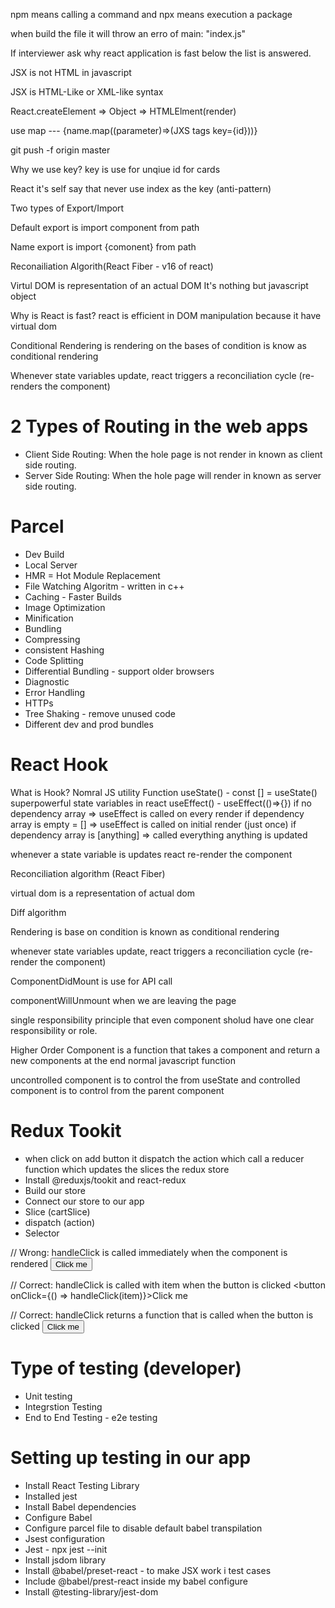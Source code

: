 npm means calling a command and npx means execution a package

when build the file it will throw an erro of main: "index.js"

If interviewer ask why react application is fast below the list is answered.

JSX is not HTML in javascript

JSX is HTML-Like or XML-like syntax

React.createElement => Object => HTMLElment(render)

use map --- {name.map((parameter)=>(JXS tags key={id}))}

git push -f origin master

Why we use key?
key is use for unqiue id for cards

React it's self say that never use index as the key (anti-pattern)

Two types of Export/Import

Default export is import component from path

Name export is import {comonent} from path

Reconailiation Algorith(React Fiber - v16 of react)

Virtul DOM is representation of an actual DOM
It's nothing but javascript object

Why is React is fast?
react is efficient in DOM manipulation because it have virtual dom

Conditional Rendering is rendering on the bases of condition is know as conditional rendering

Whenever state variables update, react triggers a reconciliation cycle (re-renders the component)

# 2 Types of Routing in the web apps

- Client Side Routing: When the hole page is not render in known as client side routing.
- Server Side Routing: When the hole page will render in known as server side routing.

# Parcel

- Dev Build
- Local Server
- HMR = Hot Module Replacement
- File Watching Algoritm - written in c++
- Caching - Faster Builds
- Image Optimization
- Minification
- Bundling
- Compressing
- consistent Hashing
- Code Splitting
- Differential Bundling - support older browsers
- Diagnostic
- Error Handling
- HTTPs
- Tree Shaking - remove unused code
- Different dev and prod bundles

# React Hook

What is Hook?
Nomral JS utility Function
useState() - const [] = useState() superpowerful state variables in react
useEffect() - useEffect(()=>{})
if no dependency array => useEffect is called on every render
if dependency array is empty = [] => useEffect is called on initial render (just once)
if dependency array is [anything] => called everything anything is updated

whenever a state variable is updates react re-render the component

Reconciliation algorithm (React Fiber)

virtual dom is a representation of actual dom

Diff algorithm

Rendering is base on condition is known as conditional rendering

whenever state variables update, react triggers a reconciliation cycle (re-render the component)

ComponentDidMount is use for API call

componentWillUnmount when we are leaving the page

single responsibility principle that even component sholud have one clear responsibility or role.

Higher Order Component is a function that takes a component and return a new components at the end normal javascript function

uncontrolled component is to control the from useState and controlled component is to control from the parent component

# Redux Tookit
- when click on add button it dispatch the action which call a reducer function which updates the slices the redux store
- Install @reduxjs/tookit and react-redux
- Build our store
- Connect our store to our app
- Slice (cartSlice)
- dispatch (action)
- Selector

// Wrong: handleClick is called immediately when the component is rendered
<button onClick={handleClick()}>Click me</button>

// Correct: handleClick is called with item when the button is clicked
<button onClick={() => handleClick(item)}>Click me</button>

// Correct: handleClick returns a function that is called when the button is clicked
<button onClick={handleClick(item)}>Click me</button>

# Type of testing (developer)
- Unit testing
- Integrstion Testing
- End to End Testing - e2e testing

# Setting up testing in our app
- Install React Testing Library
- Installed jest
- Install Babel dependencies
- Configure Babel
- Configure parcel file to disable default babel transpilation
- Jsest configuration
- Jest - npx jest --init
- Install jsdom library
- Install @babel/preset-react - to make JSX work i test cases
- Include @babel/prest-react inside my babel configure
- Install @testing-library/jest-dom
